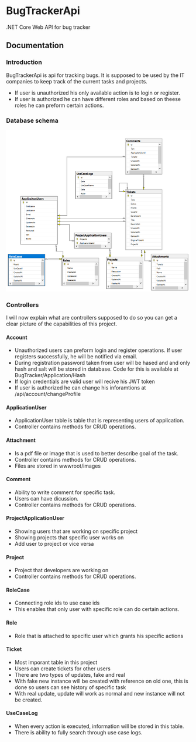 # BugTrackerApi
.NET Core Web API for bug tracker 

## Documentation

### Introduction
BugTrackerApi is api for tracking bugs. It is supposed to be used by the IT companies to keep track of the current tasks and projects.

- If user is unauthorized his only available action is to login or register.
- If user is authorized he can have different roles and based on theese roles he can preform certain actions.

### Database schema
![alt text](https://raw.githubusercontent.com/nciganovic/BugTrackerApi/main/Screenshot_4.png)

### Controllers
I will now explain what are controllers supposed to do so you can get a clear picture of the capabilities of this project.

#### Account
- Unauthorized users can preform login and register operations. If user registers successfully, he will be notified via email.
- During registration password taken from user will be hased and and only hash and salt will be stored in database. Code for this is available at BugTracker/Application/Hash
- If login credentials are valid user will recive his JWT token 
- If user is authorized he can change his inforamtions at /api/account/changeProfile

#### ApplicationUser
- ApplicationUser table is table that is representing users of application.
- Controller contains methods for CRUD operations.

#### Attachment
- Is a pdf file or image that is used to better describe goal of the task.
- Controller contains methods for CRUD operations.
- Files are stored in wwwroot/images

#### Comment
- Ability to write comment for specific task.
- Users can have dicussion.
- Controller contains methods for CRUD operations.

#### ProjectApplicationUser
- Showing users that are working on specific project
- Showing projects that specific user works on
- Add user to project or vice versa

#### Project
- Project that developers are working on
- Controller contains methods for CRUD operations.

#### RoleCase
- Connecting role ids to use case ids
- This enables that only user with specific role can do certain actions.

#### Role
- Role that is attached to specific user which grants his specific actions

#### Ticket
- Most imporant table in this project
- Users can create tickets for other users
- There are two types of updates, fake and real
- With fake new instance will be created with reference on old one, this is done so users can see history of specific task
- With real update, update will work as normal and new instance will not be created.

#### UseCaseLog
- When every action is executed, information will be stored in this table.
- There is ability to fully search through use case logs.
